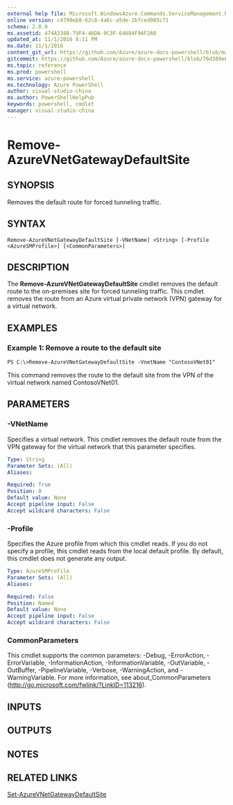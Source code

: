 ```yaml
---
external help file: Microsoft.WindowsAzure.Commands.ServiceManagement.Network.dll-Help.xml
online version: c4790eb8-62c8-4a6c-a5de-2bfced985c71
schema: 2.0.0
ms.assetid: 474A3388-79F4-46DA-9C3F-64684F9AF2A0
updated_at: 11/1/2016 8:11 PM
ms.date: 11/1/2016
content_git_url: https://github.com/Azure/azure-docs-powershell/blob/master/azureps-cmdlets-docs/ServiceManagement/Azure.Networking/v3.0.0/Remove-AzureVNetGatewayDefaultSite.md
gitcommit: https://github.com/Azure/azure-docs-powershell/blob/76d389e6f4656b8cb2f1cc90ba2be7be7f3ff754/azureps-cmdlets-docs/ServiceManagement/Azure.Networking/v3.0.0/Remove-AzureVNetGatewayDefaultSite.md
ms.topic: reference
ms.prod: powershell
ms.service: azure-powershell
ms.technology: Azure PowerShell
author: visual-studio-china
ms.author: PowerShellHelpPub
keywords: powershell, cmdlet
manager: visual-studio-china
---
```


# Remove-AzureVNetGatewayDefaultSite

## SYNOPSIS
Removes the default route for forced tunneling traffic.

## SYNTAX

```
Remove-AzureVNetGatewayDefaultSite [-VNetName] <String> [-Profile <AzureSMProfile>] [<CommonParameters>]
```

## DESCRIPTION
The **Remove-AzureVNetGatewayDefaultSite** cmdlet removes the default route to the on-premises site for forced tunneling traffic.
This cmdlet removes the route from an Azure virtual private network (VPN) gateway for a virtual network.

## EXAMPLES

### Example 1: Remove a route to the default site
```
PS C:\>Remove-AzureVNetGatewayDefaultSite -VnetName "ContosoVNet01"
```

This command removes the route to the default site from the VPN of the virtual network named ContosoVNet01.

## PARAMETERS

### -VNetName
Specifies a virtual network.
This cmdlet removes the default route from the VPN gateway for the virtual network that this parameter specifies.

```yaml
Type: String
Parameter Sets: (All)
Aliases:

Required: True
Position: 0
Default value: None
Accept pipeline input: False
Accept wildcard characters: False
```

### -Profile
Specifies the Azure profile from which this cmdlet reads.
If you do not specify a profile, this cmdlet reads from the local default profile.
By default, this cmdlet does not generate any output.

```yaml
Type: AzureSMProfile
Parameter Sets: (All)
Aliases:

Required: False
Position: Named
Default value: None
Accept pipeline input: False
Accept wildcard characters: False
```

### CommonParameters
This cmdlet supports the common parameters: -Debug, -ErrorAction, -ErrorVariable, -InformationAction, -InformationVariable, -OutVariable, -OutBuffer, -PipelineVariable, -Verbose, -WarningAction, and -WarningVariable. For more information, see about_CommonParameters (http://go.microsoft.com/fwlink/?LinkID=113216).

## INPUTS

## OUTPUTS

## NOTES

## RELATED LINKS

[Set-AzureVNetGatewayDefaultSite](xref:ServiceManagement/Azure.Networking/v3.0.0/Set-AzureVNetGatewayDefaultSite.md)
